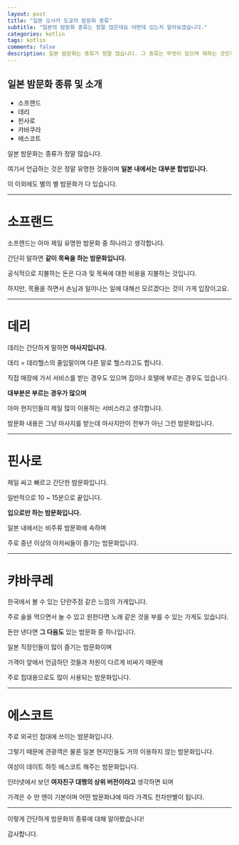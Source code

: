 ```yaml
---  
layout: post  
title: "일본 오사카 도쿄의 밤문화 종류"  
subtitle: "일본의 밤문화 종류는 정말 많은데요 어떤데 있는지 알아보겠습니다."  
categories: kotlin
tags: kotlin
comments: false
description: 일본 밤문화는 종류가 정말 많습니다. 그 종류는 무엇이 있으며 뭐하는 곳인지 상세하게 알려드리겠습니다. 소프랜드는 아마 제일 유명한 밤문화 중 하나라고 생각합니다. 간단히 말하면
---  
```


## 일본 밤문화 종류 및 소개
* 소프랜드
* 데리
* 핀사로
* 캬바쿠라
* 에스코트

일본 밤문화는 종류가 정말 많습니다.

여기서 언급하는 것은 정말 유명한 것들이며 **일본 내에서는 대부분 합법입니다.**

이 이외에도 별의 별 밤문화가 다 있습니다.

------------------

# 소프랜드

소프랜드는 아마 제일 유명한 밤문화 중 하나라고 생각합니다.

간단히 말하면 **같이 목욕을 하는 밤문화입니다.**

공식적으로 지불하는 돈은 다과 및 목욕에 대한 비용을 지불하는 것입니다.

하지만, 목욜을 하면서 손님과 일어나는 일에 대해선 모르겠다는 것이 가게 입장이고요.

------------

# 데리

데리는 간단하게 말하면 **마사지입니다.**

데리 = 데리헬스의 줄임말이며 다른 말로 헬스라고도 합니다.

직접 매장에 가서 서비스를 받는 경우도 있으며 집이나 호텔에 부르는 경우도 있습니다.

**대부분은 부르는 경우가 많으며**

아마 현지인들이 제일 많이 이용하는 서비스라고 생각합니다.

밤문화 내용은 그냥 마사지를 받는데 마사지만이 전부가 아닌 그런 밤문화입니다.

-------------

# 핀사로

제일 싸고 빠르고 간단한 밤문화입니다.

일반적으로 10 ~ 15분으로 끝입니다.

**입으로만 하는 밤문화입니다.**

일본 내에서는 비주류 밤문화에 속하며

주로 중년 이상의 아저씨들이 즐기는 밤문화입니다.

------------

# 캬바쿠레

한국에서 볼 수 있는 단란주점 같은 느낌의 가게입니다.

주로 술을 먹으면서 눌 수 있고 원한다면 노래 같은 것을 부를 수 있는 가게도 있습니다.

돈만 낸다면 **그 다음도** 있는 밤문화 중 하나입니다.

일본 직장인들이 많이 즐기는 밤문화이며

가격이 앞에서 언급하던 것들과 차원이 다르게 비싸기 때문에

주로 접대용으로도 많이 사용되는 밤문화입니다.

-------------

# 에스코트

주로 외국인 접대에 쓰이는 밤문화입니다.

그렇기 때문에 관광객은 물론 일본 현지인들도 거의 이용하지 않는 밤문화입니다.

여성이 데이트 하듯 에스코트 해주는 밤문화입니다.

인터넷에서 보던 **여자친구 대행의 상위 버전이라고** 생각하면 되며

가격은 수 만 엔이 기본이며 어떤 밤문화냐에 따라 가격도 천차만별이 됩니다.

-----------

이렇게 간단하게 밤문화의 종류에 대해 알아봤습니다!

감사합니다.



